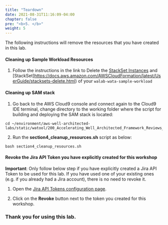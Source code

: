 ```yaml
---
title: "Teardown"
date: 2021-08-31T11:16:09-04:00
chapter: false
pre: "<b>5. </b>"
weight: 5
---
```


The following instructions will remove the resources that you have created in this lab.

#### Cleaning up Sample Workload Resources

1. Follow the instructions in the link to Delete the [StackSet Instances](https://docs.aws.amazon.com/AWSCloudFormation/latest/UserGuide/stackinstances-delete.html) and [StackSet]https://docs.aws.amazon.com/AWSCloudFormation/latest/UserGuide/stacksets-delete.html) of your `walab-wata-sample-workload`

#### Cleaning up SAM stack

1. Go back to the AWS Cloud9 console and connect again to the Cloud9 IDE terminal, change directory to the working folder where the script for building and deploying the SAM stack is located:

```
cd ~/environment/aws-well-architected-labs/static/watool/200_Accelerating_Well_Architected_Framework_Reviews_using_integrated_AWS_Trusted_Advisor_insights/Code/scripts/
```

2. Run the **section4_cleanup_resources.sh** script as below:

```
bash section4_cleanup_resources.sh
```

#### Revoke the Jira API Token you have explicitly created for this workshop

**Important**: Only follow below step if you have explicitly created a Jira API Token to be used for this lab. If you have used one of your existing ones (e.g. if you already had a Jira account), there is no need to revoke it.

1. Open the [Jira API Tokens configuration page](https://id.atlassian.com/manage-profile/security/api-tokens).

2. Click on the **Revoke** button next to the token you created for this workshop.


### Thank you for using this lab.
